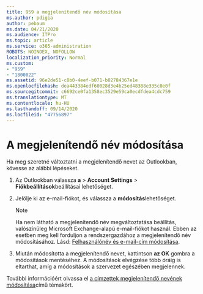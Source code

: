 ```yaml
---
title: 959 a megjelenítendő név módosítása
ms.author: pdigia
author: pebaum
ms.date: 04/21/2020
ms.audience: ITPro
ms.topic: article
ms.service: o365-administration
ROBOTS: NOINDEX, NOFOLLOW
localization_priority: Normal
ms.custom:
- "959"
- "1800022"
ms.assetid: 96e2de51-c8b0-4eef-b071-b02784367e1e
ms.openlocfilehash: dea443384edf60028d3e4b25ed48388e335c0e0f
ms.sourcegitcommit: c6692ce0fa1358ec3529e59ca0ecdfdea4cdc759
ms.translationtype: MT
ms.contentlocale: hu-HU
ms.lasthandoff: 09/14/2020
ms.locfileid: "47756897"
---
```

# <a name="change-your-display-name"></a>A megjelenítendő név módosítása
  
Ha meg szeretné változtatni a megjelenítendő nevet az Outlookban, kövesse az alábbi lépéseket.
  
1. Az Outlookban válassza **a** \> **Account Settings** \> **Fiókbeállítások**beállításai lehetőséget.

2. Jelölje ki az e-mail-fiókot, és válassza a **módosítás**lehetőséget.

    > [!NOTE]
    > Ha nem látható a megjelenítendő név megváltoztatása beállítás, valószínűleg Microsoft Exchange-alapú e-mail-fiókot használ. Ebben az esetben meg kell forduljon a rendszergazdához a megjelenítendő név módosításához. Lásd: [Felhasználónév és e-mail-cím módosítása](https://docs.microsoft.com/microsoft-365/admin/add-users/change-a-user-name-and-email-address).
  
3. Miután módosította a megjelenítendő nevet, kattintson **az OK** gombra a módosítások mentéséhez. A módosítások elvégzése több óráig is eltarthat, amíg a módosítások a szervezet egészében megjelennek.

További információért olvassa el [a címzettek megjelenítendő nevének módosítása](https://support.office.com/article/2b53331a-ba2a-4803-88dc-ac9fe376c8a9.aspx)című témakört.
  